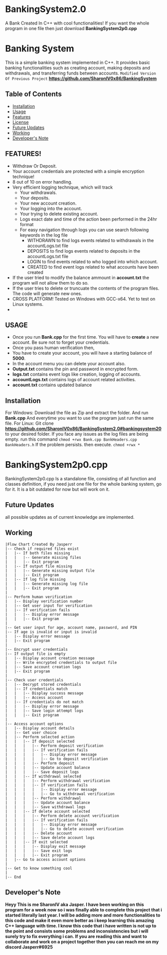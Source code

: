 # BankingSystem2.0
A Bank Created In C++ with cool functionalities! If you want the whole program in one file then just download **BankingSystem2p0.cpp**
# Banking System

This is a simple banking system implemented in C++. It provides basic banking functionalities such as creating account, making deposits and withdrawals, and transferring funds between accounts.
```Modified Version Of Previous Project``` **https://github.com/SharonIV0x86/BankingSystem**
## Table of Contents
- [Installation](#installation)
- [Usage](#usage)
- [Features](#features)
- [License](#license)
- [Future Updates](#Future-Updates)
- [Working](#Working)
- [Developer's Note](#Developer's-Note)
## FEATURES!
- Withdraw Or Deposit.
- Your account credentials are protected with a simple encryption technique!
- 8 out of 10 on error handling.
- Very efficient logging technique, which will track 
   - Your withdrawals.
   - Your deposits.
   - Your new account creation.
   - Your logging into the account.
   - Your trying to delete existing account.
   - Logs exact date and time of the action been performed in the 24hr format
   - For easy navigation through logs you can use search following keywords in the log file
      - WITHDRAWN to find logs events related to withdrawals in the accountLogs.txt file
      - DEPOSITS to find logs events related to deposits in the accountLogs.txt file
      - LOGIN to find events related to who logged into which account.
      - CREATED to find event logs related to what accounts have been created
- If the user tried to modify the balance ammount in **account.txt** the program will not allow them to do so.
- If the user tries to delete or truncuate the contents of the program files. The code will generate new ones.
- CROSS PLATFORM! Tested on Windows with GCC-x64. Yet to test on Linux systems.
- 
## USAGE 
- Once you run **Bank.cpp** for the first time. You will have to **create** a new account. Be sure not to forget your credentials.
- Once you pass human verification then,
- You have to create your account, you will have a starting balance of **5000**.
- In the account menu you can delete your account also.
- **Output.txt** contains the pin and password in encrypted form.
- **logs.txt** contains event logs like creation, logging of accounts.
- **accountLogs.txt** contains logs of account related activities.
- **account.txt** contains updated balance
## Installation
For Windows: Download the file as Zip and extract the folder. And run **Bank.cpp** And everytime you want to use the program just run the same file.
For Linux: Git clone **https://github.com/SharonIV0x86/BankingSystem2.0#bankingsystem20** to your desired folder.
If you face any issues as the log files are being empty. run this command 
```chmod +rwx Bank.cpp BankHeaders.cpp BankHeaders.h```
If the problem persists. then execute.
```chmod +rwx *```

# BankingSystem2p0.cpp
BankingSystem2p0.cpp Is a standalone file, consisting of all function and classes definition, if you need just one file for the whole banking system, go for it. It is a bit outdated for now but will work on it.
## Future Updates
all possible updates as of current knowledge are implemented.


## Working
```Start
|Flow Chart Created By Jasperr
|-- Check if required files exist
|   |-- If both files missing
|   |   |-- Generate missing files
|   |   |-- Exit program
|   |-- If output file missing
|   |   |-- Generate missing output file
|   |   |-- Exit program
|   |-- If log file missing
|   |   |-- Generate missing log file
|   |   |-- Exit program
|
|-- Perform human verification
|   |-- Display verification number
|   |-- Get user input for verification
|   |-- If verification fails
|   |   |-- Display error message
|   |   |-- Exit program
|
|-- Get user input for age, account name, password, and PIN
|-- If age is invalid or input is invalid
|   |-- Display error message
|   |-- Exit program
|
|-- Encrypt user credentials
|-- If output file is empty
|   |-- Display account creation message
|   |-- Write encrypted credentials to output file
|   |-- Save account creation logs
|   |-- Exit program
|
|-- Check user credentials
|   |-- Decrypt stored credentials
|   |-- If credentials match
|   |   |-- Display success message
|   |   |-- Access account
|   |-- If credentials do not match
|   |   |-- Display error message
|   |   |-- Save login attempt logs
|   |   |-- Exit program
|
|-- Access account options
|   |-- Display account details
|   |-- Get user choice
|   |-- Perform selected action
|   |   |-- If deposit selected
|   |   |   |-- Perform deposit verification
|   |   |   |-- If verification fails
|   |   |   |   |-- Display error message
|   |   |   |   |-- Go to deposit verification
|   |   |   |-- Perform deposit
|   |   |   |-- Update account balance
|   |   |   |-- Save deposit logs
|   |   |-- If withdrawal selected
|   |   |   |-- Perform withdrawal verification
|   |   |   |-- If verification fails
|   |   |   |   |-- Display error message
|   |   |   |   |-- Go to withdrawal verification
|   |   |   |-- Perform withdrawal
|   |   |   |-- Update account balance
|   |   |   |-- Save withdrawal logs
|   |   |-- If delete account selected
|   |   |   |-- Perform delete account verification
|   |   |   |-- If verification fails
|   |   |   |   |-- Display error message
|   |   |   |   |-- Go to delete account verification
|   |   |   |-- Delete account
|   |   |   |-- Save delete account logs
|   |   |-- If exit selected
|   |   |   |-- Display exit message
|   |   |   |-- Save exit logs
|   |   |   |-- Exit program
|   |-- Go to access account options
|
|-- Get to know something cool
|
|-- End
```
## Developer's Note
**Heyy This is me SharonIV aka Jasper. I have been working on this program for a week now so i was finally able to complete this project that i started literally last year. I will be adding more and more functionalities to this code and make it even more better as i keep learning this amazing C++ language with time. I know this code that i have written is not up to the point and consists some problems and inconsistencies but i will surely try to fix everything i can. If you are reading this and want to collaborate and work on a project together then you can reach me on my discord Jasperr#6925**
